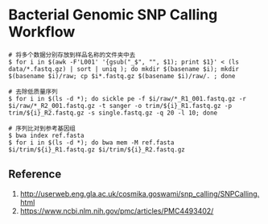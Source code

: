 # Bacterial Genomic SNP Calling Workflow

```
# 将多个数据分别存放到样品名称的文件夹中去
$ for i in $(awk -F'L001' '{gsub("_$", "", $1); print $1}' < (ls data/*.fastq.gz) | sort | uniq ); do mkdir $(basename $i); mkdir $(basename $i)/raw; cp $i*.fastq.gz $(basename $i)/raw/. ; done

# 去除低质量序列
$ for i in $(ls -d *); do sickle pe -f $i/raw/*_R1_001.fastq.gz -r $i/raw/*_R2_001.fastq.gz -t sanger -o trim/${i}_R1.fastq.gz -p trim/${i}_R2.fastq.gz -s single.fastq.gz -q 20 -l 10; done

# 序列比对到参考基因组
$ bwa index ref.fasta
$ for i in $(ls -d *); do bwa mem -M ref.fasta $i/trim/${i}_R1.fastq.gz $i/trim/${i}_R2.fastq.gz 
```



## Reference

1. http://userweb.eng.gla.ac.uk/cosmika.goswami/snp_calling/SNPCalling.html
2. https://www.ncbi.nlm.nih.gov/pmc/articles/PMC4493402/

